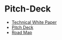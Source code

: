 # Pitch-Deck

* [Technical White Paper](./Dante%20Network%EF%BC%9AThe%20_Internet%20protocol%20stack_%20of%20Web3.pdf)
* [Pitch Deck](./Dante%20Pitch%20Deck.pdf)
* [Road Map](./RoadMap.jpg)
